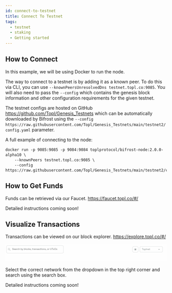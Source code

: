 ```yaml
---
id: connect-to-testnet
title: Connect To Testnet
tags:
  - testnet
  - staking
  - Getting started
---
```


## How to Connect

In this example, we will be using Docker to run the node.

The way to connect to a testnet is by adding it as a known peer. To do this via CLI, you can use `--knownPeersUnresolvedDns testnet.topl.co:9085`. You will also need to pass the `--config` which contains the genesis block information and other configuration requirements for the given testnet.

The testnet configs are hosted on GitHub https://github.com/Topl/Genesis_Testnets which can be automatically downloaded by Bifrost using the `--config https://raw.githubusercontent.com/Topl/Genesis_Testnets/main/testnet2/config.yaml` parameter.

A full example of connecting to the node:

```
docker run -p 9085:9085 -p 9084:9084 toplprotocol/bifrost-node:2.0.0-alpha10 \
    --knownPeers testnet.topl.co:9085 \
    --config https://raw.githubusercontent.com/Topl/Genesis_Testnets/main/testnet2/config.yaml
```

## How to Get Funds

Funds can be retrieved via our Faucet. https://faucet.topl.co/#/

Detailed instructions coming soon!

## Visualize Transactions

Transactions can be viewed on our block explorer. https://explore.topl.co/#/

![Annulus](../../../static/img/annulus.png)

Select the correct network from the dropdown in the top right corner and search using the search box.

Detailed instructions coming soon!
